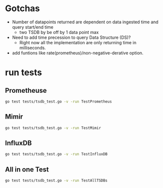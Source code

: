 # Gotchas
* Number of datapoints returned are dependent on data ingested time and query start/end time
    * two TSDB by be off by 1 data point max
* Need to add time precession to query Data Structure (DS)?
    * Right now all the implementation are only returning time in milliseconds.
* add funtions like rate(prometheus)/non-negative-derative option.

# run tests

## Prometheuse
```bash
go test tests/tsdb_test.go -v -run TestPrometheus
```

## Mimir
```bash
go test tests/tsdb_test.go -v -run TestMimir
```

## InfluxDB
```bash
go test tests/tsdb_test.go -v -run TestInfluxDB
```

## All in one Test
```bash
go test tests/tsdb_test.go -v -run TestAllTSDBs
```